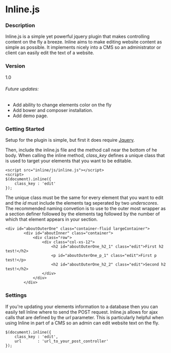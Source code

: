 # Inline.js
### Description
Inline.js is a simple yet powerful jquery plugin that makes controlling content on the fly a breeze. Inline aims to make editing website content as simple as possible. It implements nicely into a CMS so an administrator or client can easily edit the text of a website.
### Version
1.0
###### Future updates:  
- Add ability to change elements color on the fly
- Add bower and composer installation.
- Add demo page.
### Getting Started

Setup for the plugin is simple, but first it does require [Jquery](https://jquery.com/download/).

Then, include the inline.js file and the method call near the bottom of he body.
When calling the inline method, *class_key* defines a unique class that is used to target your elements that you want to be editable.
```
<script src="inline/js/inline.js"></script>
<script>
$(document).inline({
    class_key : 'edit'
});
```
The unique class must be the same for every element that you want to edit and the *id* must include the elements tag seperated by two *underscores*. The recommended naming convetion is to use to the outer most wrapper as a section definer followed by the elements tag followed by the number of which that element appears in your section.
```
<div id="aboutOuterOne" class="container-fluid largeContainer">
        <div id="aboutInner" class="container">
            <div class="row">
                <div class="col-xs-12">
                    <h2 id="aboutOuterOne_h2_1" class="edit">First h2 test!</h2>
                    <p id="aboutOuterOne_p_1" class="edit">First p test!</p>
                    <h2 id="aboutOuterOne_h2_2" class="edit">Second h2 test!</h2>
                </div>
            </div>
        </div>
```



### Settings

If you're updating your elements information to a database then you can easily tell Inline where to send the POST request. Inline.js allows for ajax calls that are defined by the *url* parameter. This is particularly helpful when using Inline in part of a CMS so an admin can edit website text on the fly.
```
$(document).inline({
    class_key : 'edit',
    url       : 'url_to_your_post_controller'
});
```




[//]: # (These are reference links used in the body of this note and get stripped out when the markdown processor does its job. There is no need to format nicely because it shouldn't be seen. Thanks SO - http://stackoverflow.com/questions/4823468/store-comments-in-markdown-syntax)


   [dill]: <https://github.com/joemccann/dillinger>
   [git-repo-url]: <https://github.com/joemccann/dillinger.git>
   [john gruber]: <http://daringfireball.net>
   [@thomasfuchs]: <http://twitter.com/thomasfuchs>
   [df1]: <http://daringfireball.net/projects/markdown/>
   [marked]: <https://github.com/chjj/marked>
   [Ace Editor]: <http://ace.ajax.org>
   [node.js]: <http://nodejs.org>
   [Twitter Bootstrap]: <http://twitter.github.com/bootstrap/>
   [keymaster.js]: <https://github.com/madrobby/keymaster>
   [jQuery]: <http://jquery.com>
   [@tjholowaychuk]: <http://twitter.com/tjholowaychuk>
   [express]: <http://expressjs.com>
   [AngularJS]: <http://angularjs.org>
   [Gulp]: <http://gulpjs.com>

   [PlDb]: <https://github.com/joemccann/dillinger/tree/master/plugins/dropbox/README.md>
   [PlGh]:  <https://github.com/joemccann/dillinger/tree/master/plugins/github/README.md>
   [PlGd]: <https://github.com/joemccann/dillinger/tree/master/plugins/googledrive/README.md>
   [PlOd]: <https://github.com/joemccann/dillinger/tree/master/plugins/onedrive/README.md>


